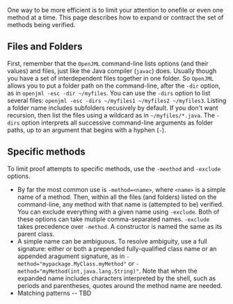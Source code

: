 
One way to be more efficient is to limit your attention to onefile or even one method at a time.
This page describes how to expand or contract the set of methods being verified.

## Files and Folders

First, remember that the `OpenJML` command-line lists options (and their values) and files,
just like the Java compiler (`javac`) does. Usually though you have a set of interdependent files
together in one folder. So `OpenJML` allows you to put a folder path on the command-line,
after the `-dir` option, as in `openjml -esc -dir ~/myfiles`. You can use the `-dirs` option
to list several files: `openjml -esc -dirs ~/myfiles1 ~/myfiles2 ~/myfiles3`. Listing a 
folder name includes subfolders recusively by default. If you don't want recursion, then list
the files using a wildcard as in `~/myfiles/*.java`. The `-dirs` option interprets all
successive command-line arguments as folder paths, up to an argument that begins with a hyphen (`-`).

## Specific methods

To limit proof attempts to specific methods, use the `-meethod` and `-exclude` options.

* By far the most common use is `-method=<name>`, where `<name>` is a simple name of a method.
Then, within all the files (and folders) listed on the command-line, any method with that name 
is (attempted to be) verified. You can exclude everything with a given name using `-exclude`.
Both of these options can take mutiple comma-separated names. 
`-exclude` takes precedence over `-method`. A constructor is named the same as its parent class.
* A simple name can be ambiguous. To resolve ambiguity, use a full signature: either or both
a prepended fully-qualified class name or an appended aragument signature, as in
`-method="mypackage.MyClass.myMethod"` or `-method="myMethod(int,java.lang.String)"`. Note that
when the expanded name includes characters interpreted by the shell, such as periods and
parentheses, quotes around the method name are needed.
* Matching patterns -- TBD
